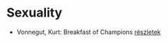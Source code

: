 # Sexuality

- Vonnegut, Kurt: Breakfast of Champions [részletek](_details/%7Bopf.creator%7D.md#id_1614)